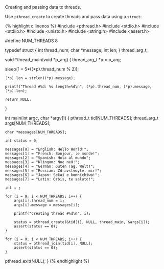 Creating and passing data to threads.

Use `pthread_create` to create threads and pass data using a `struct`:

{% highlight c linenos %}
#include <pthread.h>
#include <stdio.h>
#include <stdlib.h>
#include <unistd.h>
#include <string.h>
#include <assert.h>

#define NUM_THREADS 8

typedef struct {
  int thread_num;
  char *message;
  int len;
} thread_arg_t;

void *thread_main(void *p_arg) {
	thread_arg_t *p = p_arg;
  
  sleep(1 + 5*((*p).thread_num % 2));

	(*p).len = strlen((*p).message);

	printf("Thread #%d: %s length=%d\n", (*p).thread_num, (*p).message, (*p).len);

	return NULL;
}

int main(int argc, char *argv[]) {
	pthread_t tid[NUM_THREADS];
	thread_arg_t args[NUM_THREADS];

	char *messages[NUM_THREADS];

	int status = 0;

	messages[0] = "English: Hello World!";
	messages[1] = "French: Bonjour, le monde!";
	messages[2] = "Spanish: Hola al mundo";
	messages[3] = "Klingon: Nuq neH!";
	messages[4] = "German: Guten Tag, Welt!";
	messages[5] = "Russian: Zdravstvuyte, mir!";
	messages[6] = "Japan: Sekai e konnichiwa!";
	messages[7] = "Latin: Orbis, te saluto!";

	int i ;

	for (i = 0; i < NUM_THREADS; i++) {
		args[i].thread_num = i;
		args[i].message = messages[i];

		printf("Creating thread #%d\n", i);

		status = pthread_create(&tid[i], NULL, thread_main, &args[i]);
		assert(status == 0);
	}

	for (i = 0; i < NUM_THREADS; i++) {
		status = pthread_join(tid[i], NULL);
		assert(status == 0);
	}

  pthread_exit(NULL);
}
{% endhighlight %}
